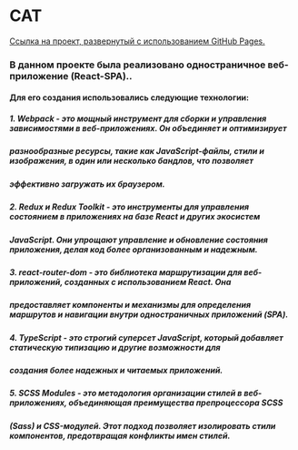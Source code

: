# CAT

[Ссылка на проект, развернутый с использованием GitHub Pages.](https://dishchetinkina.github.io/CAT/)

### В данном проекте была реализовано одностраничное веб-приложение (React-SPA).. 

#### Для его создания использовались следующие технологии:

##### 1. Webpack - это мощный инструмент для сборки и управления зависимостями в веб-приложениях. Он объединяет и оптимизирует 
##### разнообразные ресурсы, такие как JavaScript-файлы, стили и изображения, в один или несколько бандлов, что позволяет 
##### эффективно загружать их браузером.

##### 2. Redux и Redux Toolkit - это инструменты для управления состоянием в приложениях на базе React и других экосистем 
##### JavaScript. Они упрощают управление и обновление состояния приложения, делая код более организованным и надежным.

##### 3. react-router-dom - это библиотека маршрутизации для веб-приложений, созданных с использованием React. Она 
##### предоставляет компоненты и механизмы для определения маршрутов и навигации внутри одностраничных приложений (SPA).

##### 4. TypeScript - это строгий суперсет JavaScript, который добавляет статическую типизацию и другие возможности для 
##### создания более надежных и читаемых приложений.

##### 5. SCSS Modules - это методология организации стилей в веб-приложениях, объединяющая преимущества препроцессора SCSS 
##### (Sass) и CSS-модулей. Этот подход позволяет изолировать стили компонентов, предотвращая конфликты имен стилей.